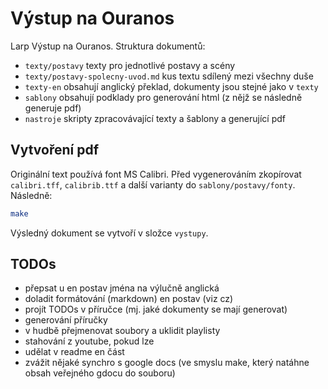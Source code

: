 
# Výstup na Ouranos

Larp Výstup na Ouranos. Struktura dokumentů:

- `texty/postavy` texty pro jednotlivé postavy a scény
- `texty/postavy-spolecny-uvod.md` kus textu sdílený mezi všechny duše
- `texty-en` obsahují anglický překlad, dokumenty jsou stejné jako v `texty`
- `sablony` obsahují podklady pro generování html (z nějž se následně generuje pdf)
- `nastroje` skripty zpracovávající texty a šablony a generující pdf

## Vytvoření pdf

Originální text používá font MS Calibri. Před vygenerováním zkopírovat `calibri.tff`, `calibrib.ttf` a další varianty do `sablony/postavy/fonty`. Následně:

```bash
make
```
Výsledný dokument se vytvoří v složce `vystupy`.

## TODOs

- přepsat u en postav jména na výlučně anglická
- doladit formátování (markdown) en postav (viz cz)
- projít TODOs v příručce (mj. jaké dokumenty se mají generovat)
- generování příručky
- v hudbě přejmenovat soubory a uklidit playlisty
- stahování z youtube, pokud lze
- udělat v readme en část
- zvážit nějaké synchro s google docs (ve smyslu make, který natáhne obsah veřejného gdocu do souboru)
